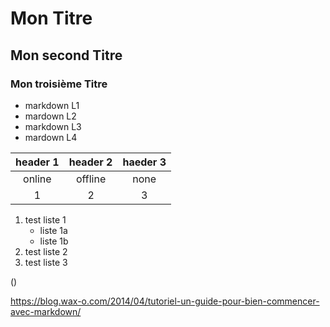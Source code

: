 # Mon Titre 
## Mon second Titre
### Mon troisième Titre

* markdown L1
* mardown L2
* markdown L3
* mardown L4

|header 1 | header 2 | haeder 3 |
|:-------:|:--------:|:--------:|
|online   |offline   | none     |
|1        |2         | 3        |

1. test liste 1
    * liste 1a
    * liste 1b
2. test liste 2 
3. test liste 3

\(\)

<https://blog.wax-o.com/2014/04/tutoriel-un-guide-pour-bien-commencer-avec-markdown/>
